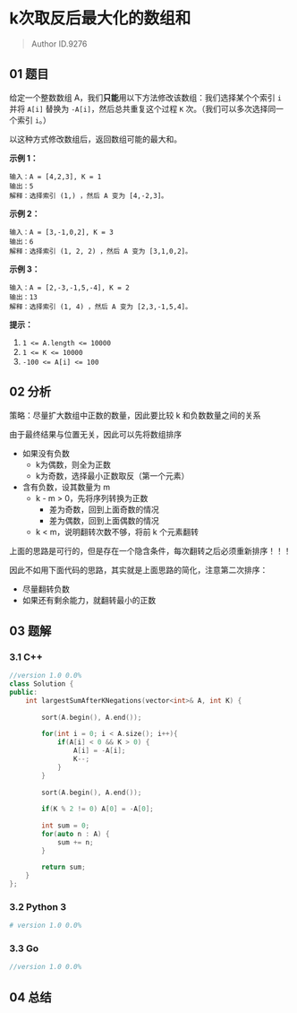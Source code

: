 # k次取反后最大化的数组和
> Author ID.9276

## 01 题目

给定一个整数数组 A，我们**只能**用以下方法修改该数组：我们选择某个个索引 `i` 并将 `A[i]` 替换为 `-A[i]`，然后总共重复这个过程 `K` 次。（我们可以多次选择同一个索引 `i`。）

以这种方式修改数组后，返回数组可能的最大和。

 

**示例 1：**

```
输入：A = [4,2,3], K = 1
输出：5
解释：选择索引 (1,) ，然后 A 变为 [4,-2,3]。
```

**示例 2：**

```
输入：A = [3,-1,0,2], K = 3
输出：6
解释：选择索引 (1, 2, 2) ，然后 A 变为 [3,1,0,2]。
```

**示例 3：**

```
输入：A = [2,-3,-1,5,-4], K = 2
输出：13
解释：选择索引 (1, 4) ，然后 A 变为 [2,3,-1,5,4]。
```

 

**提示：**

1. `1 <= A.length <= 10000`
2. `1 <= K <= 10000`
3. `-100 <= A[i] <= 100`

## 02 分析

策略：尽量扩大数组中正数的数量，因此要比较 k 和负数数量之间的关系

由于最终结果与位置无关，因此可以先将数组排序

- 如果没有负数
  - k为偶数，则全为正数
  - k为奇数，选择最小正数取反（第一个元素）
- 含有负数，设其数量为 m
  - k - m > 0，先将序列转换为正数
    - 差为奇数，回到上面奇数的情况
    - 差为偶数，回到上面偶数的情况
  - k < m，说明翻转次数不够，将前 k 个元素翻转

上面的思路是可行的，但是存在一个隐含条件，每次翻转之后必须重新排序！！！



因此不如用下面代码的思路，其实就是上面思路的简化，注意第二次排序：

- 尽量翻转负数
- 如果还有剩余能力，就翻转最小的正数

## 03 题解

### 3.1 C++

```c++
//version 1.0 0.0%
class Solution {
public:
    int largestSumAfterKNegations(vector<int>& A, int K) {
        
        sort(A.begin(), A.end());
        
        for(int i = 0; i < A.size(); i++){
            if(A[i] < 0 && K > 0) {
                A[i] = -A[i];
                K--;
            }
        }
        
        sort(A.begin(), A.end());
        
        if(K % 2 != 0) A[0] = -A[0];
        
        int sum = 0;
        for(auto n : A) {
            sum += n;
        }
        
        return sum;  
    }
};
```

### 3.2 Python 3

```python
# version 1.0 0.0%

```

### 3.3 Go

```Go
//version 1.0 0.0%

```



## 04 总结

